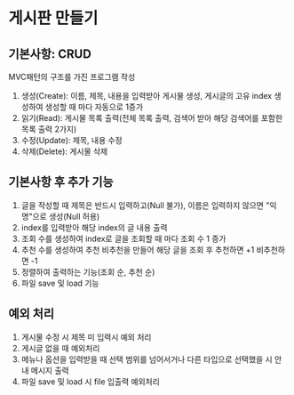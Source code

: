 # 게시판 만들기
## 기본사항: CRUD
MVC패턴의 구조를 가진 프로그램 작성 
1. 생성(Create): 이름, 제목, 내용을 입력받아 게시물 생성, 게시글의 고유 index 생성하여 생성할 때 마다 자동으로 1증가
2. 읽기(Read): 게시물 목록 출력(전체 목록 출력, 검색어 받아 해당 검색어를 포함한 목록 출력 2가지)
3. 수정(Update): 제목, 내용 수정
4. 삭제(Delete): 게시물 삭제

## 기본사항 후 추가 기능
1. 글을 작성할 때 제목은 반드시 입력하고(Null 불가), 이름은 입력하지 않으면 "익명"으로 생성(Null 허용)
2. index를 입력받아 해당 index의 글 내용 출력
3. 조회 수를 생성하여 index로 글을 조회할 때 마다 조회 수 1 증가
4. 추천 수를 생성하여 추천 비추천을 만들어 해당 글을 조회 후 추천하면 +1 비추천하면 -1
5. 정렬하여 출력하는 기능(조회 순, 추천 순)
6. 파일 save 및 load 기능

## 예외 처리
1. 게시물 수정 시 제목 미 입력시 예외 처리
2. 게시글 없을 때 예외처리
3. 메뉴나 옵션을 입력받을 때 선택 범위를 넘어서거나 다른 타입으로 선택했을 시 안내 메시지 출력
4. 파일 save 및 load 시 file 입출력 예외처리
